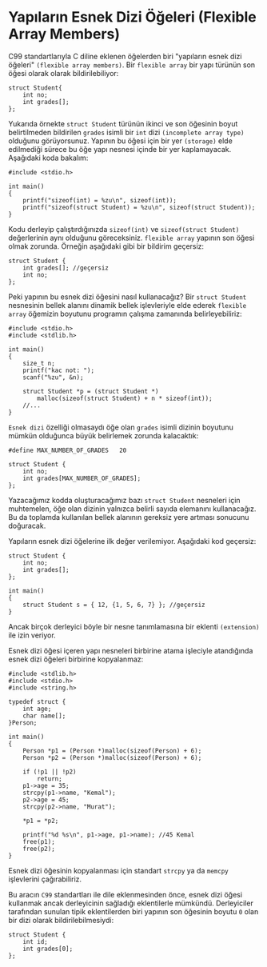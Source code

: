 # Yapıların Esnek Dizi Öğeleri (Flexible Array Members)

C99 standartlarıyla C diline eklenen öğelerden biri "yapıların esnek dizi öğeleri" `(flexible array members)`. Bir `flexible array` bir yapı türünün son öğesi olarak olarak bildirilebiliyor:

```
struct Student{
	int no;
	int grades[];
};
```

Yukarıda örnekte `struct Student` türünün ikinci ve son öğesinin boyut belirtilmeden bildirilen `grades` isimli bir `int` dizi `(incomplete array type)` olduğunu görüyorsunuz. Yapının bu öğesi için bir yer `(storage)` elde edilmediği sürece bu öğe yapı nesnesi içinde bir yer kaplamayacak. Aşağıdaki koda bakalım:

```
#include <stdio.h>
 
int main()
{
	printf("sizeof(int) = %zu\n", sizeof(int));
	printf("sizeof(struct Student) = %zu\n", sizeof(struct Student));
}
```

Kodu derleyip çalıştırdığınızda `sizeof(int)` ve `sizeof(struct Student)` değerlerinin aynı olduğunu göreceksiniz.
`flexible array` yapının son öğesi olmak zorunda. Örneğin aşağıdaki gibi bir bildirim geçersiz:

```
struct Student {
	int grades[]; //geçersiz
	int no;
};
```

Peki yapının bu esnek dizi öğesini nasıl kullanacağız? Bir `struct Student` nesnesinin bellek alanını dinamik bellek işlevleriyle elde ederek `flexible array` öğemizin boyutunu programın çalışma zamanında belirleyebiliriz:

```
#include <stdio.h>
#include <stdlib.h>
 
int main()
{
	size_t n;
	printf("kac not: ");
	scanf("%zu", &n);
 
	struct Student *p = (struct Student *)
		malloc(sizeof(struct Student) + n * sizeof(int));
	//...
}
```

`Esnek dizi` özelliği olmasaydı öğe olan `grades` isimli dizinin boyutunu mümkün olduğunca büyük belirlemek zorunda kalacaktık:

```
#define MAX_NUMBER_OF_GRADES   20
 
struct Student {
	int no;
	int grades[MAX_NUMBER_OF_GRADES];
};
```

Yazacağımız kodda oluşturacağımız bazı `struct Student` nesneleri için muhtemelen, öğe olan dizinin yalnızca belirli sayıda elemanını kullanacağız. Bu da toplamda kullanılan bellek alanının gereksiz yere artması sonucunu doğuracak.

Yapıların esnek dizi öğelerine ilk değer verilemiyor. Aşağıdaki kod geçersiz:
```
struct Student {
	int no;
	int grades[];
};
 
int main()
{
	struct Student s = { 12, {1, 5, 6, 7} }; //geçersiz
}
```
Ancak birçok derleyici böyle bir nesne tanımlamasına bir eklenti `(extension)` ile izin veriyor.

Esnek dizi öğesi içeren yapı nesneleri birbirine atama işleciyle atandığında esnek dizi öğeleri birbirine kopyalanmaz:

```
#include <stdlib.h>
#include <stdio.h>
#include <string.h>
 
typedef struct {
	int age;
	char name[];
}Person;
 
int main()
{
	Person *p1 = (Person *)malloc(sizeof(Person) + 6);
	Person *p2 = (Person *)malloc(sizeof(Person) + 6);
	
	if (!p1 || !p2)
		return;
	p1->age = 35;
	strcpy(p1->name, "Kemal");
	p2->age = 45;
	strcpy(p2->name, "Murat");
 
	*p1 = *p2;
 
	printf("%d %s\n", p1->age, p1->name); //45 Kemal
	free(p1);
	free(p2);
}
```

Esnek dizi öğesinin kopyalanması için standart `strcpy` ya da `memcpy` işlevlerini çağırabiliriz.

Bu aracın `C99` standartları ile dile eklenmesinden önce, esnek dizi öğesi kullanmak ancak derleyicinin sağladığı eklentilerle mümkündü. Derleyiciler tarafından sunulan tipik eklentilerden biri yapının son öğesinin boyutu `0` olan bir dizi olarak bildirilebilmesiydi:

```
struct Student {
	int id;
	int grades[0];
};
```
